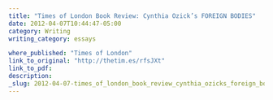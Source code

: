 ```yaml
---
title: "Times of London Book Review: Cynthia Ozick’s FOREIGN BODIES"
date: 2012-04-07T10:44:47-05:00
category: Writing
writing_category: essays

where_published: "Times of London"
link_to_original: "http://thetim.es/rfsJXt"
link_to_pdf:
description:
_slug: 2012-04-07-times_of_london_book_review_cynthia_ozicks_foreign_bodies
---
```


